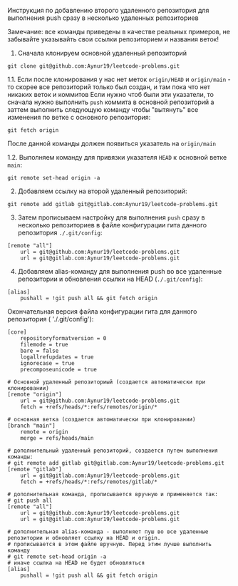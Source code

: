Инструкция по добавлению второго удаленного репозитория для выполнения push сразу в несколько удаленных репозиториев

Замечание: все команды приведены в качестве реальных примеров, не забывайте указывайть свои ссылки репозиторием и названия веток!

1. Сначала клонируем основной удаленный репозиторий

```shell
git clone git@github.com:Aynur19/leetcode-problems.git	
```

1.1. Если после клонирования у нас нет меток `origin/HEAD` и `origin/main` - то скорее все репозиторий только был создан, и там пока что нет никаких веток и коммитов
Если нужно чтоб были эти указатели, то сначала нужно выполнить `push` коммита в основной репозиторий а заттем выполнить следующую команду чтобы "вытянуть" все изменения по ветке с основного репозитория:

```shell
git fetch origin
```

После данной команды должен появиться указатель на `origin/main`

1.2. Выполняем команду для привязки указателя `HEAD` к основной ветке `main`:

```shell
git remote set-head origin -a
```

2. Добавляем ссылку на второй удаленный репозиторий: 

```shell
git remote add gitlab git@gitlab.com:Aynur19/leetcode-problems.git
```

3. Затем прописываем настройку для выполнения `push` сразу в несколько репозиториев в файле конфигурации гита данного репозитория `./.git/config`:

```properties
[remote "all"]
	url = git@github.com:Aynur19/leetcode-problems.git	
	url = git@gitlab.com:Aynur19/leetcode-problems.git 
```

4. Добавляем alias-команду для выполнения push во все удаленные репозитории и обновления ссылки на HEAD (`./.git/config`):

```properties
[alias]
    pushall = !git push all && git fetch origin
```


Окончательная версия файла конфигурации гита для данного репозитория ( './.git/config'):
```properties
[core]
	repositoryformatversion = 0
	filemode = true
	bare = false
	logallrefupdates = true
	ignorecase = true
	precomposeunicode = true

# Основной удаленный репозиториый (создается автоматически при клонировании)
[remote "origin"]
	url = git@github.com:Aynur19/leetcode-problems.git
	fetch = +refs/heads/*:refs/remotes/origin/*

# основная ветка (создается автоматически при клонировании)
[branch "main"]
	remote = origin
	merge = refs/heads/main

# дополнительный удаленный репозиторий, создается путем выполнения команды:
# git remote add gitlab git@gitlab.com:Aynur19/leetcode-problems.git
[remote "gitlab"]
	url = git@gitlab.com:Aynur19/leetcode-problems.git
	fetch = +refs/heads/*:refs/remotes/gitlab/*

# дополнительная команда, прописывается вручную и применяется так:
# git push all
[remote "all"]
	url = git@github.com:Aynur19/leetcode-problems.git	
	url = git@gitlab.com:Aynur19/leetcode-problems.git

# дополнительная alias-команда - выполняет пуш во все удаленные репозитории и обновляет ссылку на HEAD и origin.
# прописывается в этом файле вручную. Перед этим лучше выполнить команду 
# git remote set-head origin -a
# иначе ссылка на HEAD не будет обновляться
[alias]
    pushall = !git push all && git fetch origin
```
